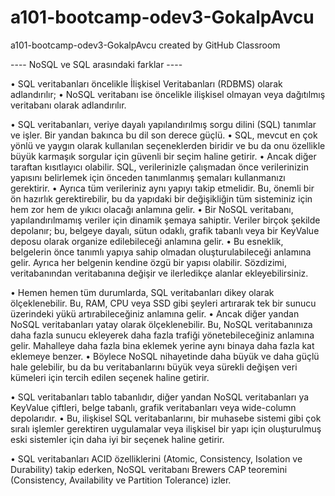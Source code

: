 # a101-bootcamp-odev3-GokalpAvcu
a101-bootcamp-odev3-GokalpAvcu created by GitHub Classroom

 ---- NoSQL ve SQL arasındaki farklar ----

• SQL veritabanları öncelikle İlişkisel Veritabanları (RDBMS) olarak adlandırılır; 
• NoSQL veritabanı ise öncelikle ilişkisel olmayan veya dağıtılmış veritabanı olarak adlandırılır.

• SQL veritabanları, veriye dayalı yapılandırılmış sorgu dilini (SQL) tanımlar ve işler. Bir yandan bakınca bu dil son derece güçlü.
• SQL, mevcut en çok yönlü ve yaygın olarak kullanılan seçeneklerden biridir ve bu da onu özellikle büyük karmaşık sorgular için güvenli bir seçim haline getirir.
• Ancak diğer taraftan kısıtlayıcı olabilir. SQL, verilerinizle çalışmadan önce verilerinizin yapısını belirlemek için önceden tanımlanmış şemaları kullanmanızı gerektirir.
• Ayrıca tüm verileriniz aynı yapıyı takip etmelidir. Bu, önemli bir ön hazırlık gerektirebilir, bu da yapıdaki bir değişikliğin tüm sisteminiz için hem zor hem de yıkıcı olacağı anlamına gelir. 
• Bir NoSQL veritabanı, yapılandırılmamış veriler için dinamik şemaya sahiptir. Veriler birçok şekilde depolanır; bu, belgeye dayalı, sütun odaklı, grafik tabanlı veya bir KeyValue deposu olarak organize edilebileceği anlamına gelir. 
• Bu esneklik, belgelerin önce tanımlı yapıya sahip olmadan oluşturulabileceği anlamına gelir. Ayrıca her belgenin kendine özgü bir yapısı olabilir. Sözdizimi, veritabanından veritabanına değişir ve ilerledikçe alanlar ekleyebilirsiniz.

• Hemen hemen tüm durumlarda, SQL veritabanları dikey olarak ölçeklenebilir. Bu, RAM, CPU veya SSD gibi şeyleri artırarak tek bir sunucu üzerindeki yükü artırabileceğiniz anlamına gelir.
• Ancak diğer yandan NoSQL veritabanları yatay olarak ölçeklenebilir. Bu, NoSQL veritabanınıza daha fazla sunucu ekleyerek daha fazla trafiği yönetebileceğiniz anlamına gelir. Mahalleye daha fazla bina eklemek yerine aynı binaya daha fazla kat eklemeye benzer. 
• Böylece NoSQL nihayetinde daha büyük ve daha güçlü hale gelebilir, bu da bu veritabanlarını büyük veya sürekli değişen veri kümeleri için tercih edilen seçenek haline getirir.

• SQL veritabanları tablo tabanlıdır, diğer yandan NoSQL veritabanları ya KeyValue çiftleri, belge tabanlı, grafik veritabanları veya wide-column depolarıdır.
• Bu, ilişkisel SQL veritabanlarını, bir muhasebe sistemi gibi çok sıralı işlemler gerektiren uygulamalar veya ilişkisel bir yapı için oluşturulmuş eski sistemler için daha iyi bir seçenek haline getirir.

• SQL veritabanları ACID özelliklerini (Atomic, Consistency, Isolation ve Durability) takip ederken, NoSQL veritabanı Brewers CAP teoremini (Consistency, Availability ve Partition Tolerance) izler.
